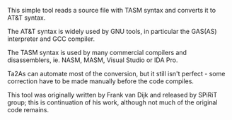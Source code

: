 This simple tool reads a source file with TASM syntax and converts it to AT&T syntax.

The AT&T syntax is widely used by GNU tools, in particular the GAS(AS) interpreter and GCC compiler.

The TASM syntax is used by many commercial compilers and disassemblers, ie. NASM, MASM, Visual Studio or IDA Pro.

Ta2As can automate most of the conversion, but it still isn't perfect - some correction have to be made manually before the code compiles.

This tool was originally written by Frank van Dijk and released by SPiRiT group; this is continuation of his work, although not much of the original code remains.